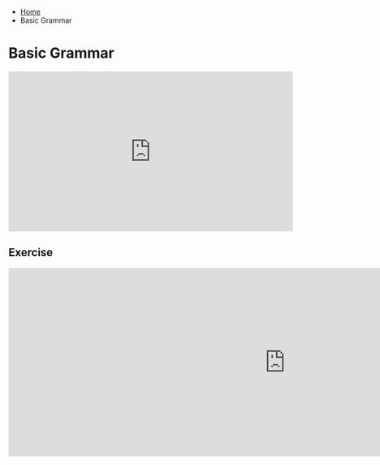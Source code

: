 <ul class="breadcrumb">
  <li><a href="https://luciapusateri.github.io/test/index.html">Home</a></li>
  <li>Basic Grammar</li>
</ul>

<h1> Basic Grammar </h1>
<iframe width="560" height="315" src="https://www.youtube.com/embed/iyYjw8Y4rbk" frameborder="0" gesture="media" allow="encrypted-media" allowfullscreen></iframe>


<h2> Exercise</h2>

<iframe src="https://h5p.org/h5p/embed/154182" width="1090" height="371" frameborder="0" allowfullscreen="allowfullscreen"></iframe><script src="https://h5p.org/sites/all/modules/h5p/library/js/h5p-resizer.js" charset="UTF-8"></script>
